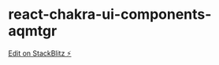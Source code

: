 # react-chakra-ui-components-aqmtgr

[Edit on StackBlitz ⚡️](https://stackblitz.com/edit/react-chakra-ui-components-aqmtgr)
